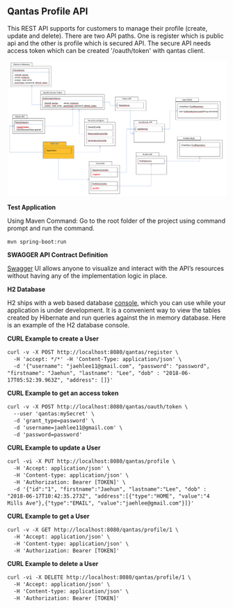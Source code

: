 ## Qantas Profile API

This REST API supports for customers to manage their profile (create, update and delete).
There are two API paths. One is register which is public api and the other is profile which is secured API.
The secure API needs access token which can be created '/oauth/token' with qantas client.

![Very high level integration design document](diagram.png)

**Test Application**

Using Maven Command: Go to the root folder of the project using command prompt and run the command.
```
mvn spring-boot:run
```

**SWAGGER API Contract Definition**

[Swagger](http://localhost:8080/qantas/swagger-ui.htm) UI allows anyone to visualize and interact with the API’s resources without having any of the implementation logic in place. 

**H2 Database**

H2 ships with a web based database [console](http://localhost:8080/qantas/h2-console/), which you can use while your application is under development. It is a convenient way to view the tables created by Hibernate and run queries against the in memory database.  Here is an example of the H2 database console.


**CURL Example to create a User**
```
curl -v -X POST http://localhost:8080/qantas/register \
  -H 'accept: */*' -H 'Content-Type: application/json' \
  -d '{"username": "jaehlee11@gmail.com", "password": "password", "firstname": "Jaehun", "lastname": "Lee", "dob" : "2018-06-17T05:52:39.963Z", "address": []}'
```

**CURL Example to get an access token**
```
curl -v -X POST http://localhost:8080/qantas/oauth/token \
  --user 'qantas:mySecret' \
  -d 'grant_type=password' \
  -d 'username=jaehlee11@gmail.com' \
  -d 'password=password'
```

**CURL Example to update a User**
```
curl -vi -X PUT http://localhost:8080/qantas/profile \
  -H 'Accept: application/json' \
  -H 'Content-type: application/json' \
  -H 'Authorization: Bearer [TOKEN]' \
  -d '{"id":"1", "firstname":"Jaehun", "lastname":"Lee", "dob" : "2018-06-17T10:42:35.273Z", "address":[{"type":"HOME", "value":"4 Mills Ave"},{"type":"EMAIL", "value":"jaehlee@gmail.com"}]}'
```

**CURL Example to get a User**
```
curl -v -X GET http://localhost:8080/qantas/profile/1 \
  -H 'Accept: application/json' \
  -H 'Content-type: application/json' \
  -H 'Authorization: Bearer [TOKEN]'
```

**CURL Example to delete a User**
```
curl -vi -X DELETE http://localhost:8080/qantas/profile/1 \
  -H 'Accept: application/json' \
  -H 'Content-type: application/json' \
  -H 'Authorization: Bearer [TOKEN]'
```
